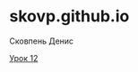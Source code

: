 
# skovp.github.io
Сковпень Денис

[Урок 12](https://skovp.github.io/lesson_12/ "Сайт на bootstrap")
